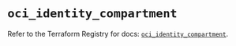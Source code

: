 # `oci_identity_compartment`

Refer to the Terraform Registry for docs: [`oci_identity_compartment`](https://registry.terraform.io/providers/oracle/oci/6.18.0/docs/resources/identity_compartment).
